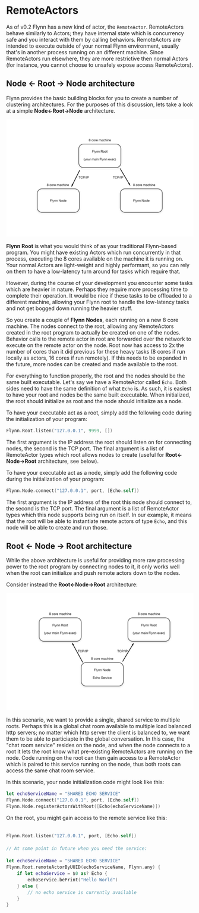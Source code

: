 # RemoteActors

As of v0.2 Flynn has a new kind of actor, the ```RemoteActor```.  RemoteActors behave similarly to Actors; they have internal state which is concurrency safe and you interact with them by calling behaviors. RemoteActors are intended to execute outside of your normal Flynn environment, usually that's in another process running on an different machine.  Since RemoteActors run elsewhere, they are more restrictive then normal Actors (for instance, you cannot choose to unsafely expose access RemoteActors).

## Node <- Root -> Node architecture

Flynn provides the basic building blocks for you to create a number of clustering architectures.  For the purposes of this discussion, lets take a look at a simple **Node<-Root->Node** architecture.

![](./meta/remoteactor_graph1.png)

**Flynn Root** is what you would think of as your traditional Flynn-based program. You might have existing Actors which run concurrently in that process, executing the 8 cores available on the machine it is running on. Your normal Actors are light-weight and highly performant, so you can rely on them to have a low-latency turn around for tasks which require that.

However, during the course of your development you encounter some tasks which are heavier in nature. Perhaps they require more processing time to complete their operation. It would be nice if these tasks to be offloaded to a different machine, allowing your Flynn root to handle the low-latency tasks and not get bogged down running the heavier stuff.

So you create a couple of **Flynn Nodes**, each running on a new 8 core machine.  The nodes connect to the root, allowing any RemoteActors created in the root program to actually be created on one of the nodes.  Behavior calls to the remote actor in root are forwarded over the network to execute on the remote actor on the node.  Root now has access to 2x the number of cores than it did previous for these heavy tasks (8 cores if run locally as actors, 16 cores if run remotely).  If this needs to be expanded in the future, more nodes can be created and made available to the root.

For everything to function properly, the root and the nodes should be the same built executable.  Let's say we have a RemoteActor called ```Echo```.  Both sides need to have the same definition of what ```Echo``` is.  As such, it is easiest to have your root and nodes be the same built executable.  When initialized, the root should initialize as root and the node should initialize as a node.

To have your executable act as a root, simply add the following code during the initialization of your program:

```swift
Flynn.Root.listen("127.0.0.1", 9999, [])
```

The first argument is the IP address the root should listen on for connecting nodes, the second is the TCP port. The final argument is a list of RemoteActor types which root allows nodes to create (useful for **Root<-Node->Root** architecture, see below).

To have your executable act as a node, simply add the following code during the initialization of your program:

```swift
Flynn.Node.connect("127.0.0.1", port, [Echo.self])
```

The first argument is the IP address of the root this node should connect to, the second is the TCP port. The final argument is a list of RemoteActor types which this node supports being run on itself. In our example, it means that the root will be able to instantiate remote actors of type ```Echo```, and this node will be able to create and run those.


## Root <- Node -> Root architecture

While the above architecture is useful for providing more raw processing power to the root program by connecting nodes to it, it only works well when the root can initialize and push remote actors down to the nodes.

Consider instead the **Root<-Node->Root** architecture:

![](./meta/remoteactor_graph2.png)

In this scenario, we want to provide a single, shared service to multiple roots. Perhaps this is a global chat room available to multiple load balanced http servers; no matter which http server the client is balanced to, we want them to be able to particiapte in the global conversation. In this case, the "chat room service" resides on the node, and when the node connects to a root it lets the root know what pre-existing RemoteActors are running on the node.  Code running on the root can then gain access to a RemoteActor which is paired to this service running on the node, thus both roots can access the same chat room service.

In this scenario, your node initialization code might look like this:

```swift
let echoServiceName = "SHARED ECHO SERVICE"
Flynn.Node.connect("127.0.0.1", port, [Echo.self])
Flynn.Node.registerActorsWithRoot([Echo(echoServiceName)])
```

On the root, you might gain access to the remote service like this:

```swift

Flynn.Root.listen("127.0.0.1", port, [Echo.self])

// At some point in future when you need the service:

let echoServiceName = "SHARED ECHO SERVICE"
Flynn.Root.remoteActorByUUID(echoServiceName, Flynn.any) {
    if let echoService = $0 as? Echo {
        echoService.bePrint("Hello World")
    } else {
        // no echo service is currently available
    }
}

```
